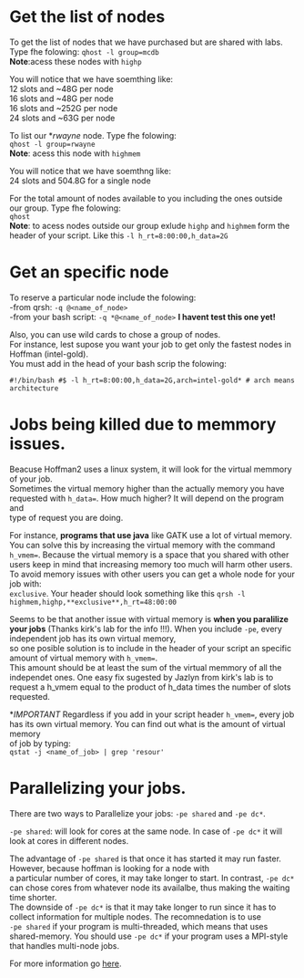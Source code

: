 
# Get the list of nodes

To get the list of nodes that we have purchased but are shared with labs. Type fhe folowing:
`qhost -l group=mcdb`  
**Note**:acess these nodes with `highp`  

You will notice that we have soemthing like:  
12 slots and ~48G per node  
16 slots and ~48G per node  
16 slots and ~252G per node  
24 slots and ~63G per node  

To list our **rwayne* node. Type fhe folowing:    
`qhost -l group=rwayne`  
**Note**: acess this node with `highmem`

You will notice that we have soemthng like:  
24 slots and 504.8G for a single node  

For the total amount of nodes available to you including the ones outside our group. Type fhe folowing:  
`qhost`  
**Note**: to acess nodes outside our group exlude `highp` and `highmem` form the header of your script. Like this `-l h_rt=8:00:00,h_data=2G`  

# Get an specific node
To reserve a particular node include the folowing:  
	-from qrsh: `-q @<name_of_node>`  
	-from your bash script: `-q *@<name_of_node>` **I havent test this one yet!**    

Also, you can use wild cards to chose a group of nodes. \
For instance, lest supose you want your job to get only the fastest nodes in Hoffman (intel-gold). \
You must add in the head of your bash scrip the folowing:  

`
#!/bin/bash
#$ -l h_rt=8:00:00,h_data=2G,arch=intel-gold* # arch means architecture
`

# Jobs being killed due to memmory issues.
Beacuse Hoffman2 uses a linux system, it will look for the virtual memmory of your job. \
Sometimes the virtual memory higher than the actually memory you have requested with `h_data=`. How much higher? It will depend on the program and \
type of request you are doing.  

For instance, **programs that use java** like GATK use a lot of virtual memory. You can solve this
by increasing the virtual memory with the command `h_vmem=`. 
Because the virtual memory is a space that you shared with other users keep in mind that increasing memory too much will harm other users.  
To avoid memory issues with other users you can get a whole node for your job with: \
`exclusive`. Your header should look something like this `qrsh -l highmem,highp,**exclusive**,h_rt=48:00:00`

Seems to be that another issue with virtual memory is **when you paralilize your jobs** (Thanks kirk's lab for the info !!!). When you include `-pe`, every independent job has its own virtual memory, \
so one posible solution is to include in the header of your script an specific amount of virtual memory with `h_vmem=`. \
This amount should be at least the sum of the virtual memmory of all the independet ones. One easy fix sugested by Jazlyn from kirk's lab is to request a h_vmem equal to the product of h_data times the number of slots requested.  
 
**IMPORTANT* Regardless if you add in your script header `h_vmem=`, every job has its own virtual memory. You can find out what is the amount of virtual memory \
of job by typing:  
`qstat -j <name_of_job> | grep 'resour'` 

# Parallelizing your jobs.
There are two ways to Parallelize your jobs: `-pe shared` and `-pe dc*`.  

`-pe shared`: will look for cores at the same node. In case of `-pe dc*` it will look at cores in different nodes.  

The advantage of `-pe shared` is that once it has started it may run faster. However, because hoffman is looking for a node with \
a particular number of cores, it may take longer to start. In contrast, `-pe dc*` can chose cores from whatever node its availalbe, thus making the waiting time shorter. \
The downside of `-pe dc*` is that it may take longer to run since it has to collect information for multiple nodes. The recomnedation is to use \
`-pe shared` if your program is multi-threaded, which means that uses shared-memory. You should use `-pe dc*` if your program uses a MPI-style that handles multi-node jobs.

For more information go [here](https://github.com/schuang/hoffman2-job-scheduling-tutorial/tree/master/pdf).  
